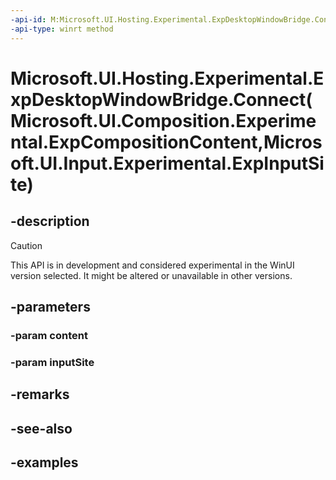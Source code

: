 ```yaml
---
-api-id: M:Microsoft.UI.Hosting.Experimental.ExpDesktopWindowBridge.Connect(Microsoft.UI.Composition.Experimental.ExpCompositionContent,Microsoft.UI.Input.Experimental.ExpInputSite)
-api-type: winrt method
---
```


# Microsoft.UI.Hosting.Experimental.ExpDesktopWindowBridge.Connect(Microsoft.UI.Composition.Experimental.ExpCompositionContent,Microsoft.UI.Input.Experimental.ExpInputSite)

<!--
public void Connect (Microsoft.UI.Composition.Experimental.ExpCompositionContent content, Microsoft.UI.Input.Experimental.ExpInputSite inputSite);
-->

## -description

> [!CAUTION]
> This API is in development and considered experimental in the WinUI version selected. It might be altered or unavailable in other versions.

## -parameters

### -param content

### -param inputSite

## -remarks

## -see-also

## -examples
